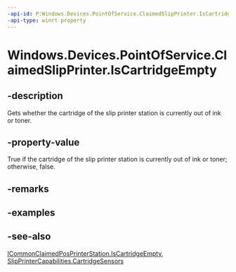 ----api-id: P:Windows.Devices.PointOfService.ClaimedSlipPrinter.IsCartridgeEmpty
-api-type: winrt property
---<!-- Property syntaxpublic bool IsCartridgeEmpty { get; }--># Windows.Devices.PointOfService.ClaimedSlipPrinter.IsCartridgeEmpty## -descriptionGets whether the cartridge of the slip printer station is currently out of ink or toner.## -property-valueTrue if the cartridge of the slip printer station is currently out of ink or toner; otherwise, false.## -remarks## -examples## -see-also[ICommonClaimedPosPrinterStation.IsCartridgeEmpty](icommonclaimedposprinterstation_iscartridgeempty.md), [SlipPrinterCapabilities.CartridgeSensors](slipprintercapabilities_cartridgesensors.md)